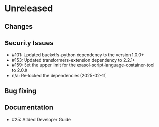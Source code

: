 # Unreleased

## Changes

## Security Issues

* #101: Updated bucketfs-python dependency to the version 1.0.0+
* #153: Updated transformers-extension dependency to 2.2.1+
* #159: Set the upper limit for the exasol-script-language-container-tool to 2.0.0
* n/a: Re-locked the dependencies (2025-02-11)

## Bug fixing

## Documentation

* #25: Added Developer Guide
